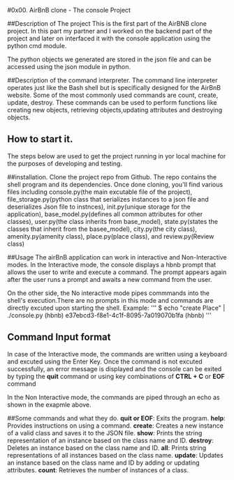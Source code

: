 #0x00. AirBnB clone - The console  Project

##Description of The project
This is the first part of the AirBNB clone  project. In this part my partner and I worked on the backend part of the project and later on interfaced it with the console application using the python cmd module.

The python objects we generated are stored in the json file and can be accessed using the json module in python.

##Description of the command interpreter.
The command line interpreter operates just like the Bash shell but is specifically designed for the AirBnB website.
Some of the most commonly used commands are count, create, update, destroy. These commands can be used to perform functions like creating new objects, retrieving objects,updating attributes and destroying objects.

## How to start it.
The steps below are used to get the project running in yor local machine for the purposes of developing and testing.

##installation.
Clone the project repo from Github. The repo contains the shell program and its dependencies.
Once done cloning, you'll find various files including console.py(the main excutable file of the project), file_storage.py(python class that serializes instances to a json file and deserializes Json file to instnces), init.py(unique storage for the application), base_model.py(defines all common attributes for other classes), user.py(the class inherits from base_model), state.py(states the classes that inherit from the basee_model), city.py(the city class), amenity.py(amenity class), place.py(place class), and review.py(Review class)

##Usage
The airBnB application  can work in interactive and Non-Interactive modes.
In the Interactive mode, the console displays a hbnb prompt that allows the user to write and execute a command. The prompt appears again after the user runs a prompt and awaits a new command from the user.

On the other side, the No interactive mode pipes commmands into the shell's execution.There are no prompts in this mode and commands are directly excuted upon starting the shell. 
Example:
'''
$ echo "create Place" | ./console.py
(hbnb)
e37ebcd3-f8e1-4c1f-8095-7a019070b1fa
(hbnb)
'''

## Command Input format
In case of the Interactive mode, the commands are written using a keyboard and excuted using the Enter Key. Once the command is  not excuted successfully, an error message is displayed and the console can be exited by typing the **quit** command or using key  combinations of **CTRL + C** or **EOF** command 

In the Non Interactive mode, the commands are piped through an echo as shown in the exapmle above.

##Some commands and what they do.
**quit or EOF**: Exits the program.
**help**: Provides instructions on using a command.
**create**: Creates a new instance of a valid class and saves it to the JSON file.
**show**: Prints the string representation of an instance based on the class name and ID.
**destroy**: Deletes an instance based on the class name and ID.
**all**: Prints string representations of all instances based on the class name.
**update**: Updates an instance based on the class name and ID by adding or updating attributes.
**count**: Retrieves the number of instances of a class.
